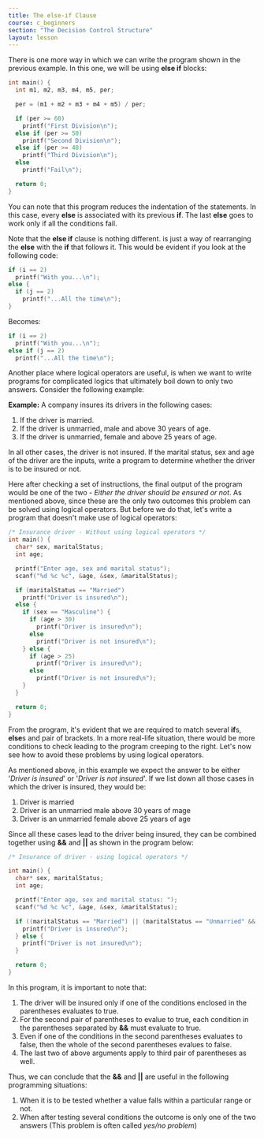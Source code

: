 ```yaml
---
title: The else-if Clause
course: c_beginners
section: "The Decision Control Structure"
layout: lesson
---
```


There is one more way in which we can write the program shown in the previous
example. In this one, we will be using **else if** blocks:

```c
int main() {
  int m1, m2, m3, m4, m5, per;

  per = (m1 + m2 + m3 + m4 + m5) / per;

  if (per >= 60)
    printf("First Division\n");
  else if (per >= 50)
    printf("Second Division\n");
  else if (per >= 40)
    printf("Third Division\n");
  else
    printf("Fail\n");

  return 0;
}
```

You can note that this program reduces the indentation of the statements. In
this case, every **else** is associated with its previous **if**. The last
**else** goes to work only if all the conditions fail.

Note that the **else if** clause is nothing different. is just a way of
rearranging the **else** with the **if** that follows it. This would be evident
if you look at the following code:

```c
if (i == 2)
  printf("With you...\n");
else {
  if (j == 2)
    printf("...All the time\n");
}
```

Becomes:

```c
if (i == 2)
  printf("With you...\n");
else if (j == 2)
  printf("...All the time\n");
```

Another place where logical operators are useful, is when we want to write
programs for complicated logics that ultimately boil down to only two answers.
Consider the following example:

**Example:** A company insures its drivers in the following cases:

1. If the driver is married.
2. If the driver is unmarried, male and above 30 years of age.
3. If the driver is unmarried, female and above 25 years of age.

In all other cases, the driver is not insured. If the marital status, sex and
age of the driver are the inputs, write a program to determine whether the
driver is to be insured or not.

Here after checking a set of instructions, the final output of the program would
be one of the two - _Either the driver should be ensured or not_. As mentioned
above, since these are the only two outcomes this problem can be solved using
logical operators. But before we do that, let's write a program that doesn't
make use of logical operators:

```c
/* Insurance driver - Without using logical operators */
int main() {
  char* sex, maritalStatus;
  int age;

  printf("Enter age, sex and marital status");
  scanf("%d %c %c", &age, &sex, &maritalStatus);

  if (maritalStatus == "Married")
    printf("Driver is insured\n");
  else {
    if (sex == "Masculine") {
      if (age > 30)
        printf("Driver is insured\n");
      else
        printf("Driver is not insured\n");
    } else {
      if (age > 25)
        printf("Driver is insured\n");
      else
        printf("Driver is not insured\n");
    }
  }

  return 0;
}
```

From the program, it's evident that we are required to match several **if**s,
**else**s and pair of brackets. In a more real-life situation, there would be
more conditions to check leading to the program creeping to the right. Let's
now see how to avoid these problems by using logical operators.

As mentioned above, in this example we expect the answer to be either '_Driver
is insured_' or '_Driver is not insured_'. If we list down all those cases in
which the driver is insured, they would be:

1. Driver is married
2. Driver is an unmarried male above 30 years of mage
3. Driver is an unmarried female above 25 years of age

Since all these cases lead to the driver being insured, they can be combined
together using **&&** and **||** as shown in the program below:

```c
/* Insurance of driver - using logical operators */

int main() {
  char* sex, maritalStatus;
  int age;

  printf("Enter age, sex and marital status: ");
  scanf("%d %c %c", &age, &sex, &maritalStatus);

  if ((maritalStatus == "Married") || (maritalStatus == "Unmarried" && sex == "Masculine" && age > 30) || (maritalStatus = "Unmarried" && sex == "Female" && age > 25)) {
    printf("Driver is insured\n");
  } else {
    printf("Driver is not insured\n");
  }

  return 0;
}
```

In this program, it is important to note that:

1. The driver will be insured only if one of the conditions enclosed in the
   parentheses evaluates to true.
2. For the second pair of parentheses to evalue to true, each condition in the
   parentheses separated by **&&** must evaluate to true.
3. Even if one of the conditions in the second parentheses evaluates to false,
   then the whole of the second parentheses evalues to false.
4. The last two of above arguments apply to third pair of parentheses as well.

Thus, we can conclude that the **&&** and **||** are useful in the following
programming situations:

1. When it is to be tested whether a value falls within a particular range or
   not.
2. When after testing several conditions the outcome is only one of the two
   answers (This problem is often called _yes/no problem_)
